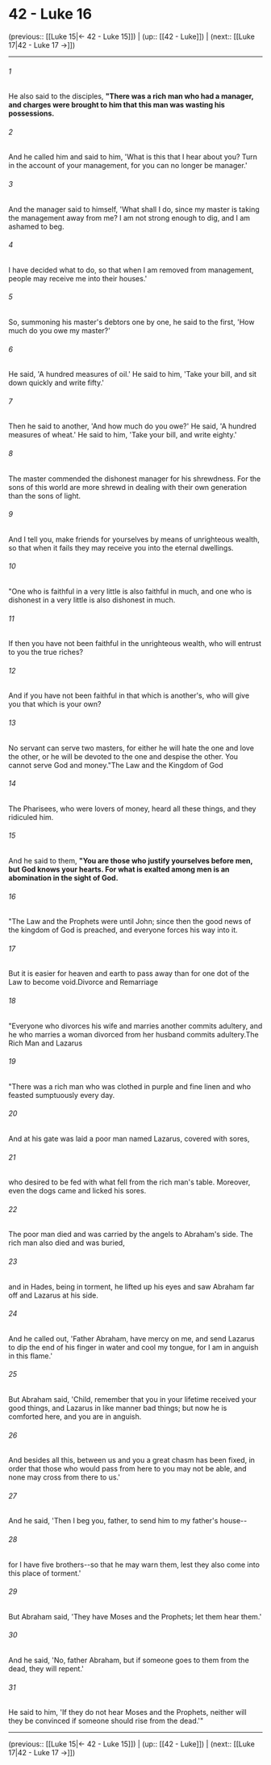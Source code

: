 # 42 - Luke 16

(previous:: [[Luke 15|← 42 - Luke 15]]) | (up:: [[42 - Luke]]) | (next:: [[Luke 17|42 - Luke 17 →]])

***


###### 1 
He also said to the disciples, **"There was a rich man who had a manager, and charges were brought to him that this man was wasting his possessions.** 

###### 2 
And he called him and said to him, 'What is this that I hear about you? Turn in the account of your management, for you can no longer be manager.' 

###### 3 
And the manager said to himself, 'What shall I do, since my master is taking the management away from me? I am not strong enough to dig, and I am ashamed to beg. 

###### 4 
I have decided what to do, so that when I am removed from management, people may receive me into their houses.' 

###### 5 
So, summoning his master's debtors one by one, he said to the first, 'How much do you owe my master?' 

###### 6 
He said, 'A hundred measures of oil.' He said to him, 'Take your bill, and sit down quickly and write fifty.' 

###### 7 
Then he said to another, 'And how much do you owe?' He said, 'A hundred measures of wheat.' He said to him, 'Take your bill, and write eighty.' 

###### 8 
The master commended the dishonest manager for his shrewdness. For the sons of this world are more shrewd in dealing with their own generation than the sons of light. 

###### 9 
And I tell you, make friends for yourselves by means of unrighteous wealth, so that when it fails they may receive you into the eternal dwellings. 

###### 10 
"One who is faithful in a very little is also faithful in much, and one who is dishonest in a very little is also dishonest in much. 

###### 11 
If then you have not been faithful in the unrighteous wealth, who will entrust to you the true riches? 

###### 12 
And if you have not been faithful in that which is another's, who will give you that which is your own? 

###### 13 
No servant can serve two masters, for either he will hate the one and love the other, or he will be devoted to the one and despise the other. You cannot serve God and money."The Law and the Kingdom of God 

###### 14 
The Pharisees, who were lovers of money, heard all these things, and they ridiculed him. 

###### 15 
And he said to them, **"You are those who justify yourselves before men, but God knows your hearts. For what is exalted among men is an abomination in the sight of God.** 

###### 16 
"The Law and the Prophets were until John; since then the good news of the kingdom of God is preached, and everyone forces his way into it. 

###### 17 
But it is easier for heaven and earth to pass away than for one dot of the Law to become void.Divorce and Remarriage 

###### 18 
"Everyone who divorces his wife and marries another commits adultery, and he who marries a woman divorced from her husband commits adultery.The Rich Man and Lazarus 

###### 19 
"There was a rich man who was clothed in purple and fine linen and who feasted sumptuously every day. 

###### 20 
And at his gate was laid a poor man named Lazarus, covered with sores, 

###### 21 
who desired to be fed with what fell from the rich man's table. Moreover, even the dogs came and licked his sores. 

###### 22 
The poor man died and was carried by the angels to Abraham's side. The rich man also died and was buried, 

###### 23 
and in Hades, being in torment, he lifted up his eyes and saw Abraham far off and Lazarus at his side. 

###### 24 
And he called out, 'Father Abraham, have mercy on me, and send Lazarus to dip the end of his finger in water and cool my tongue, for I am in anguish in this flame.' 

###### 25 
But Abraham said, 'Child, remember that you in your lifetime received your good things, and Lazarus in like manner bad things; but now he is comforted here, and you are in anguish. 

###### 26 
And besides all this, between us and you a great chasm has been fixed, in order that those who would pass from here to you may not be able, and none may cross from there to us.' 

###### 27 
And he said, 'Then I beg you, father, to send him to my father's house-- 

###### 28 
for I have five brothers--so that he may warn them, lest they also come into this place of torment.' 

###### 29 
But Abraham said, 'They have Moses and the Prophets; let them hear them.' 

###### 30 
And he said, 'No, father Abraham, but if someone goes to them from the dead, they will repent.' 

###### 31 
He said to him, 'If they do not hear Moses and the Prophets, neither will they be convinced if someone should rise from the dead.'"

***

(previous:: [[Luke 15|← 42 - Luke 15]]) | (up:: [[42 - Luke]]) | (next:: [[Luke 17|42 - Luke 17 →]])
